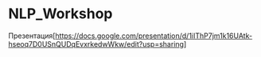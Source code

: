 # NLP_Workshop
Презентация[https://docs.google.com/presentation/d/1iIThP7jm1k16UAtk-hseoq7D0USnQUDqEvxrkedwWkw/edit?usp=sharing]
